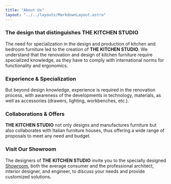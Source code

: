 ```yaml
---
title: "About Us"
layout: "../../layouts/MarkdownLayout.astro"
---
```


### The design that distinguishes THE KITCHEN STUDIO
The need for specialization in the design and production of kitchen and bedroom furniture led to the creation of **THE KITCHEN STUDIO**. We understand that the renovation and design of kitchen furniture require specialized knowledge, as they have to comply with international norms for functionality and ergonomics.

### Experience & Specialization
But beyond design knowledge, experience is required in the renovation process, with awareness of the developments in technology, materials, as well as accessories (drawers, lighting, workbenches, etc.).

### Collaborations & Offers
**THE KITCHEN STUDIO** not only designs and manufactures furniture but also collaborates with Italian furniture houses, thus offering a wide range of proposals to meet any need and budget.

### Visit Our Showroom
The designers of **THE KITCHEN STUDIO** invite you to the specially designed [Showroom](/en/showroom), both the average consumer and the professional architect, interior designer, and engineer, to discuss your needs and provide customized solutions.
